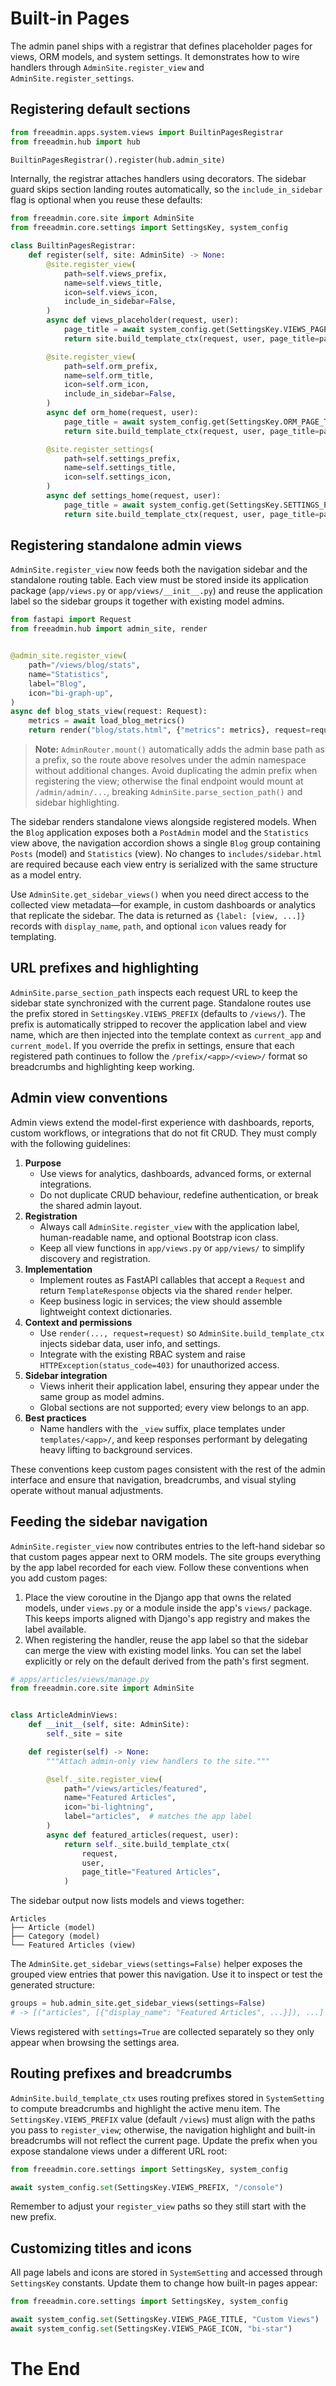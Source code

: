 # Built-in Pages

The admin panel ships with a registrar that defines placeholder pages for views, ORM models, and system settings.
It demonstrates how to wire handlers through `AdminSite.register_view` and `AdminSite.register_settings`.

## Registering default sections

```python
from freeadmin.apps.system.views import BuiltinPagesRegistrar
from freeadmin.hub import hub

BuiltinPagesRegistrar().register(hub.admin_site)
```

Internally, the registrar attaches handlers using decorators. The sidebar guard
skips section landing routes automatically, so the `include_in_sidebar` flag is
optional when you reuse these defaults:

```python
from freeadmin.core.site import AdminSite
from freeadmin.core.settings import SettingsKey, system_config

class BuiltinPagesRegistrar:
    def register(self, site: AdminSite) -> None:
        @site.register_view(
            path=self.views_prefix,
            name=self.views_title,
            icon=self.views_icon,
            include_in_sidebar=False,
        )
        async def views_placeholder(request, user):
            page_title = await system_config.get(SettingsKey.VIEWS_PAGE_TITLE)
            return site.build_template_ctx(request, user, page_title=page_title)

        @site.register_view(
            path=self.orm_prefix,
            name=self.orm_title,
            icon=self.orm_icon,
            include_in_sidebar=False,
        )
        async def orm_home(request, user):
            page_title = await system_config.get(SettingsKey.ORM_PAGE_TITLE)
            return site.build_template_ctx(request, user, page_title=page_title, is_settings=False)

        @site.register_settings(
            path=self.settings_prefix,
            name=self.settings_title,
            icon=self.settings_icon,
        )
        async def settings_home(request, user):
            page_title = await system_config.get(SettingsKey.SETTINGS_PAGE_TITLE)
            return site.build_template_ctx(request, user, page_title=page_title, is_settings=True)
```

## Registering standalone admin views

`AdminSite.register_view` now feeds both the navigation sidebar and the standalone routing table. Each view must be stored inside its
application package (`app/views.py` or `app/views/__init__.py`) and reuse the application label so the sidebar groups it together with
existing model admins.

```python
from fastapi import Request
from freeadmin.hub import admin_site, render


@admin_site.register_view(
    path="/views/blog/stats",
    name="Statistics",
    label="Blog",
    icon="bi-graph-up",
)
async def blog_stats_view(request: Request):
    metrics = await load_blog_metrics()
    return render("blog/stats.html", {"metrics": metrics}, request=request)
```

> **Note:** `AdminRouter.mount()` automatically adds the admin base path as a prefix,
> so the route above resolves under the admin namespace without additional changes. Avoid
> duplicating the admin prefix when registering the view; otherwise the final endpoint would
> mount at `/admin/admin/...`, breaking `AdminSite.parse_section_path()` and sidebar
> highlighting.

The sidebar renders standalone views alongside registered models. When the `Blog` application exposes both a `PostAdmin` model and the
`Statistics` view above, the navigation accordion shows a single `Blog` group containing `Posts` (model) and `Statistics` (view). No
changes to `includes/sidebar.html` are required because each view entry is serialized with the same structure as a model entry.

Use `AdminSite.get_sidebar_views()` when you need direct access to the collected view metadata—for example, in custom dashboards or
analytics that replicate the sidebar. The data is returned as `{label: [view, ...]}` records with `display_name`, `path`, and optional
`icon` values ready for templating.

## URL prefixes and highlighting

`AdminSite.parse_section_path` inspects each request URL to keep the sidebar state synchronized with the current page. Standalone routes
use the prefix stored in `SettingsKey.VIEWS_PREFIX` (defaults to `/views/`). The prefix is automatically stripped to recover the
application label and view name, which are then injected into the template context as `current_app` and `current_model`. If you override
the prefix in settings, ensure that each registered path continues to follow the `/prefix/<app>/<view>/` format so breadcrumbs and
highlighting keep working.

## Admin view conventions

Admin views extend the model-first experience with dashboards, reports, custom workflows, or integrations that do not fit CRUD. They
must comply with the following guidelines:

1. **Purpose**
   * Use views for analytics, dashboards, advanced forms, or external integrations.
   * Do not duplicate CRUD behaviour, redefine authentication, or break the shared admin layout.
2. **Registration**
   * Always call `AdminSite.register_view` with the application label, human-readable name, and optional Bootstrap icon class.
   * Keep all view functions in `app/views.py` or `app/views/` to simplify discovery and registration.
3. **Implementation**
   * Implement routes as FastAPI callables that accept a `Request` and return `TemplateResponse` objects via the shared `render` helper.
   * Keep business logic in services; the view should assemble lightweight context dictionaries.
4. **Context and permissions**
   * Use `render(..., request=request)` so `AdminSite.build_template_ctx` injects sidebar data, user info, and settings.
   * Integrate with the existing RBAC system and raise `HTTPException(status_code=403)` for unauthorized access.
5. **Sidebar integration**
   * Views inherit their application label, ensuring they appear under the same group as model admins.
   * Global sections are not supported; every view belongs to an app.
6. **Best practices**
   * Name handlers with the `_view` suffix, place templates under `templates/<app>/`, and keep responses performant by delegating heavy
     lifting to background services.

These conventions keep custom pages consistent with the rest of the admin interface and ensure that navigation, breadcrumbs, and visual
styling operate without manual adjustments.

## Feeding the sidebar navigation

`AdminSite.register_view` now contributes entries to the left-hand sidebar so
that custom pages appear next to ORM models. The site groups everything by the
app label recorded for each view. Follow these conventions when you add custom
pages:

1. Place the view coroutine in the Django app that owns the related models,
   under `views.py` or a module inside the app's `views/` package. This keeps
   imports aligned with Django's app registry and makes the label available.
2. When registering the handler, reuse the app label so that the sidebar can
   merge the view with existing model links. You can set the label explicitly
   or rely on the default derived from the path's first segment.

```python
# apps/articles/views/manage.py
from freeadmin.core.site import AdminSite


class ArticleAdminViews:
    def __init__(self, site: AdminSite):
        self._site = site

    def register(self) -> None:
        """Attach admin-only view handlers to the site."""

        @self._site.register_view(
            path="/views/articles/featured",
            name="Featured Articles",
            icon="bi-lightning",
            label="articles",  # matches the app label
        )
        async def featured_articles(request, user):
            return self._site.build_template_ctx(
                request,
                user,
                page_title="Featured Articles",
            )
```

The sidebar output now lists models and views together:

```
Articles
├── Article (model)
├── Category (model)
└── Featured Articles (view)
```

The `AdminSite.get_sidebar_views(settings=False)` helper exposes the grouped
view entries that power this navigation. Use it to inspect or test the
generated structure:

```python
groups = hub.admin_site.get_sidebar_views(settings=False)
# -> [("articles", [{"display_name": "Featured Articles", ...}]), ...]
```

Views registered with `settings=True` are collected separately so they only
appear when browsing the settings area.

## Routing prefixes and breadcrumbs

`AdminSite.build_template_ctx` uses routing prefixes stored in
`SystemSetting` to compute breadcrumbs and highlight the active menu item.
The `SettingsKey.VIEWS_PREFIX` value (default `/views`) must align with the
paths you pass to `register_view`; otherwise, the navigation highlight and
built-in breadcrumbs will not reflect the current page. Update the prefix when
you expose standalone views under a different URL root:

```python
from freeadmin.core.settings import SettingsKey, system_config

await system_config.set(SettingsKey.VIEWS_PREFIX, "/console")
```

Remember to adjust your `register_view` paths so they still start with the new
prefix.

## Customizing titles and icons

All page labels and icons are stored in `SystemSetting` and accessed through `SettingsKey` constants. Update them to change how built-in pages appear:

```python
from freeadmin.core.settings import SettingsKey, system_config

await system_config.set(SettingsKey.VIEWS_PAGE_TITLE, "Custom Views")
await system_config.set(SettingsKey.VIEWS_PAGE_ICON, "bi-star")
```

# The End

